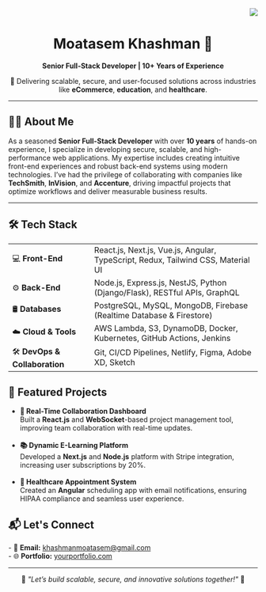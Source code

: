 <div align="right">
  <img src="https://visitor-badge.laobi.icu/badge?page_id=moatasemkhashman.moatasemkhashman&left_text=Profile%20Views" />
</div>


<h1 align="center">Moatasem Khashman 👋</h1>
<p align="center">
  <b>Senior Full-Stack Developer | 10+ Years of Experience</b>  
</p>

<p align="center">
  🚀 Delivering scalable, secure, and user-focused solutions across industries like <b>eCommerce</b>, <b>education</b>, and <b>healthcare</b>.  
</p>

---


<h2 align="left">👨‍💻 About Me</h2>

<p>
As a seasoned <b>Senior Full-Stack Developer</b> with over <b>10 years</b> of hands-on experience, I specialize in developing secure, scalable, and high-performance web applications. My expertise includes creating intuitive front-end experiences and robust back-end systems using modern technologies. I’ve had the privilege of collaborating with companies like <b>TechSmith</b>, <b>InVision</b>, and <b>Accenture</b>, driving impactful projects that optimize workflows and deliver measurable business results.
</p>

---


<h2 align="left">🛠️ Tech Stack</h2>

<table>
  <tr>
    <td>💻 <b>Front-End</b></td>
    <td>
      React.js, Next.js, Vue.js, Angular, TypeScript, Redux, Tailwind CSS, Material UI
    </td>
  </tr>
  <tr>
    <td>⚙️ <b>Back-End</b></td>
    <td>
      Node.js, Express.js, NestJS, Python (Django/Flask), RESTful APIs, GraphQL
    </td>
  </tr>
  <tr>
    <td>🛢️ <b>Databases</b></td>
    <td>
      PostgreSQL, MySQL, MongoDB, Firebase (Realtime Database & Firestore)
    </td>
  </tr>
  <tr>
    <td>☁️ <b>Cloud & Tools</b></td>
    <td>
      AWS Lambda, S3, DynamoDB, Docker, Kubernetes, GitHub Actions, Jenkins
    </td>
  </tr>
  <tr>
    <td>🛠️ <b>DevOps & Collaboration</b></td>
    <td>
      Git, CI/CD Pipelines, Netlify, Figma, Adobe XD, Sketch
    </td>
  </tr>
</table>



<h2 align="left">🌟 Featured Projects</h2>

<ul>
  <li>
    <b>🚀 Real-Time Collaboration Dashboard</b><br>
    Built a <b>React.js</b> and <b>WebSocket</b>-based project management tool, improving team collaboration with real-time updates.
  </li>
  <br />
  <li>
    <b>📚 Dynamic E-Learning Platform</b><br>
    Developed a <b>Next.js</b> and <b>Node.js</b> platform with Stripe integration, increasing user subscriptions by 20%.
  </li>
  <br />
  <li>
    <b>🏥 Healthcare Appointment System</b><br>
    Created an <b>Angular</b> scheduling app with email notifications, ensuring HIPAA compliance and seamless user experience.
  </li>
</ul>


<h2 align="left">📬 Let's Connect</h2>
<p>
  - 📧 <b>Email:</b> <a href="mailto:khashmanmoatasem@gmail.com">khashmanmoatasem@gmail.com</a><br>
  - 🌐 <b>Portfolio:</b> <a href="https://yourportfolio.com">yourportfolio.com</a><br>
</p>

---

<p align="center">
  🚀 <i>"Let’s build scalable, secure, and innovative solutions together!"</i> 🚀
</p>
